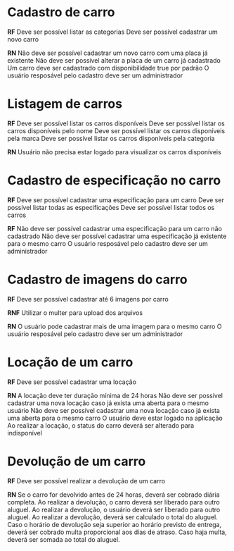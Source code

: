 # Cadastro de carro

**RF**
Deve ser possível listar as categorias
Deve ser possível cadastrar um novo carro

**RN**
Não deve ser possível cadastrar um novo carro com uma placa já existente
Não deve ser possível alterar a placa de um carro já cadastrado
Um carro deve ser cadastrado com disponibilidade true por padrão
O usuário resposável pelo cadastro deve ser um administrador


# Listagem de carros

**RF**
Deve ser possível listar os carros disponíveis
Deve ser possível listar os carros disponíveis pelo nome
Deve ser possível listar os carros disponíveis pela marca
Deve ser possível listar os carros disponíveis pela categoria

**RN**
Usuário não precisa estar logado para visualizar os carros disponíveis


# Cadastro de especificação no carro

**RF**
Deve ser possível cadastrar uma especificação para um carro
Deve ser possível listar todas as especificações
Deve ser possível listar todos os carros

**RF**
Não deve ser possível cadastrar uma especificação para um carro não cadastrado
Não deve ser possível cadastrar uma especificação já existente para o mesmo carro
O usuário resposável pelo cadastro deve ser um administrador


# Cadastro de imagens do carro

**RF**
Deve ser possível cadastrar até 6 imagens por carro

**RNF**
Utilizar o multer para upload dos arquivos

**RN**
O usuário pode cadastrar mais de uma imagem para o mesmo carro
O usuário resposável pelo cadastro deve ser um administrador


# Locação de um carro
**RF**
Deve ser possível cadastrar uma locação

**RN**
A locação deve ter duração mínima de 24 horas
Não deve ser possível cadastrar uma nova locação caso já exista uma aberta para o mesmo usuário
Não deve ser possível cadastrar uma nova locação caso já exista uma aberta para o mesmo carro
O usuário deve estar logado na aplicação
Ao realizar a locação, o status do carro deverá ser alterado para indisponível

# Devolução de um carro
**RF**
Deve ser possível realizar a devolução de um carro

**RN**
Se o carro for devolvido antes de 24 horas, deverá ser cobrado diária completa.
Ao realizar a devolução, o carro deverá ser liberado para outro aluguel.
Ao realizar a devolução, o usuário deverá ser liberado para outro aluguel.
Ao realizar a devolução, deverá ser calculado o total do aluguel.
Caso o horário de devolução seja superior ao horário previsto de entrega, deverá ser cobrado multa proporcional aos dias de atraso.
Caso haja multa, deverá ser somada ao total do aluguel.

